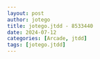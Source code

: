 ```yaml
---
layout: post
author: jotego
title: jotego.jtdd - 8533440
date: 2024-07-12
categories: [Arcade, jtdd]
tags: [jotego.jtdd]
---
```


